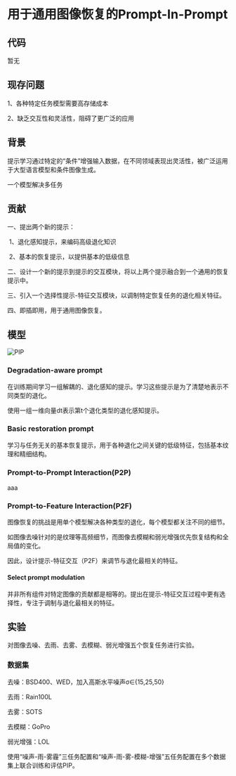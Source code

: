 # 用于通用图像恢复的Prompt-In-Prompt

## 代码

暂无

## 现存问题

1、各种特定任务模型需要高存储成本

2、缺乏交互性和灵活性，阻碍了更广泛的应用

## 背景

提示学习通过特定的“条件”增强输入数据，在不同领域表现出灵活性，被广泛运用于大型语言模型和条件图像生成。

一个模型解决多任务

## 贡献

一、提出两个新的提示：

​	1、退化感知提示，来编码高级退化知识

​	2、基本的恢复提示，以提供基本的低级信息

二、设计一个新的提示到提示的交互模块，将以上两个提示融合到一个通用的恢复提示中。

三、引入一个选择性提示-特征交互模块，以调制特定恢复任务的退化相关特征。

四、即插即用，用于通用图像恢复。

## 模型

![PIP](C:\Users\Administrator\AppData\Roaming\Typora\typora-user-images\image-20231212172013581.png)

### Degradation-aware prompt

在训练期间学习一组解耦的、退化感知的提示。学习这些提示是为了清楚地表示不同类型的退化。

使用一组一维向量dt表示第t个退化类型的退化感知提示。

### Basic restoration prompt

学习与任务无关的基本恢复提示，用于各种退化之间关键的低级特征，包括基本纹理和精细结构。

### Prompt-to-Prompt Interaction(P2P)

aaa

### Prompt-to-Feature Interaction(P2F)

图像恢复的挑战是用单个模型解决各种类型的退化，每个模型都关注不同的细节。

如图像去噪针对的是纹理等高频细节，而图像去模糊和弱光增强优先恢复结构和全局值的变化。

因此，设计提示-特征交互（P2F）来调节与退化最相关的特征。

#### Select prompt modulation

并非所有组件对特定图像的贡献都是相等的。提出在提示-特征交互过程中更有选择性，专注于调制与退化最相关的特征。

## 实验

对图像去噪、去雨、去雾、去模糊、弱光增强五个恢复任务进行实验。

### 数据集

去噪：BSD400、WED，加入高斯水平噪声σ∈{15,25,50}

去雨：Rain100L

去雾：SOTS

去模糊：GoPro

弱光增强：LOL

使用“噪声-雨-雾霾”三任务配置和“噪声-雨-雾-模糊-增强”五任务配置在多个数据集上联合训练和评估PIP。